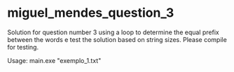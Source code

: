 # miguel_mendes_question_3
Solution for question number 3 using a loop to determine the equal prefix between the words e test the solution based on string sizes.
Please compile for testing.

Usage:
main.exe "exemplo_1.txt"
